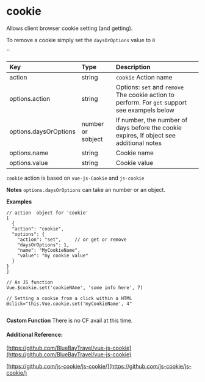 # cookie

Allows client browser cookie setting \(and getting\).

To remove a cookie simply set the  `daysOrOptions` value to `0`

\`\`

| Key | Type | Description |
| :--- | :--- | :--- |
| action | string | `cookie` Action name |
| options.action | string | Options: `set`  and `remove` The cookie action to perform. For `get` support see exampels below |
| options.daysOrOptions | number or sobject | If number, the number of days before the cookie expires, If object see additional notes |
| options.name | string | Cookie name |
| options.value | string | Cookie value |

`cookie` action is based on `vue-js-Cookie` and `js-cookie`

**Notes** `options.daysOrOptions` can take an number or an object.

**Examples**

```text
// action  object for 'cookie'
[
  {
  "action": "cookie",
  "options": {
    "action": "set",     // or get or remove
    "daysOrOptions": 1,
    "name": "MyCookieName",
    "value": "my cookie value"
  }
}
]

// As JS function 
Vue.$cookie.set('cookieNAme', 'some info here', 7)

// Setting a cookie from a click within a HTML 
@click="this.Vue.cookie.set('myCookieName', 4"


```

**Custom Function** There is no CF avail at this time.

#### Additional Reference:

[https://github.com/BlueBayTravel/vue-js-cookie](https://github.com/BlueBayTravel/vue-js-cookie)

 [https://github.com/js-cookie/js-cookie/](https://github.com/js-cookie/js-cookie/)

